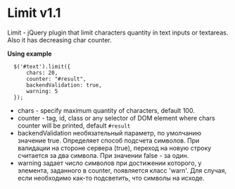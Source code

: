 Limit v1.1
=====

Limit - jQuery plugin that limit characters quantity in text inputs or textareas. Also it has decreasing char counter.

**Using example**

```
  $('#text').limit({
      chars: 20,
      counter: "#result",
      backendValidation: true,
      warning: 5
  });
```

- chars - specify maximum quantity of characters, default 100.
- counter - tag, id, class or any selector of DOM element where chars counter will be printed, default `#result`
- backendValidation необязательный параметр, по умолчанию значение true. Определяет способ подсчета символов. При валидации на стороне сервера (true), переход на новую строку считается за два символа. При значении false - за один.
- warning задает число символов при достижении которого, у элемента, заданного в counter, появляется класс 'warn'. Для случая, если необходимо как-то подсветить, что символы на исходе.
